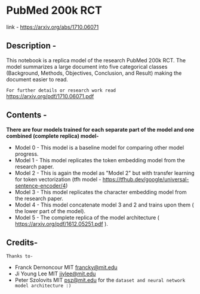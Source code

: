 # PubMed 200k RCT
link - https://arxiv.org/abs/1710.06071

## Description - 
This notebook is a replica model of the research PubMed 200k RCT.
The model summarizes a large document into five categorical classes (Background, Methods, Objectives, Conclusion, and Result) making the document easier to read.

`For further details or research work read` https://arxiv.org/pdf/1710.06071.pdf

## Contents - 

**There are four models trained for each separate part of the model and one combined (complete replica) model-**

* Model 0 - This model is a baseline model for comparing other model progress.
* Model 1 - This model replicates the token embedding model from the research paper.
* Model 2  - This is again the model as "Model 2" but with transfer learning for token vectorization (tfh model - https://tfhub.dev/google/universal-sentence-encoder/4)
* Model 3  - This model replicates the character embedding model from the research paper.
* Model 4 - This model concatenate model 3 and 2  and trains upon them ( the lower part of the model).
* Model 5 - The complete replica of the model architecture ( https://arxiv.org/pdf/1612.05251.pdf ).


## Credits-
`Thanks to-` 
* Franck Dernoncour MIT francky@mit.edu 
* Ji Young Lee MIT jjylee@mit.edu
* Peter Szolovits MIT psz@mit.edu
for the `dataset and neural network model architecture :)`
